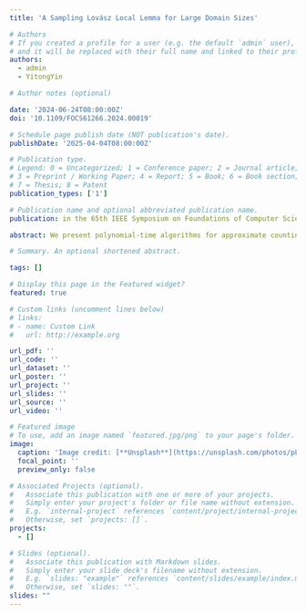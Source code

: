 ```yaml
---
title: 'A Sampling Lovász Local Lemma for Large Domain Sizes'

# Authors
# If you created a profile for a user (e.g. the default `admin` user), write the username (folder name) here
# and it will be replaced with their full name and linked to their profile.
authors:
  - admin
  - YitongYin

# Author notes (optional)

date: '2024-06-24T08:00:00Z'
doi: '10.1109/FOCS61266.2024.00019'

# Schedule page publish date (NOT publication's date).
publishDate: '2025-04-04T08:00:00Z'

# Publication type.
# Legend: 0 = Uncategorized; 1 = Conference paper; 2 = Journal article;
# 3 = Preprint / Working Paper; 4 = Report; 5 = Book; 6 = Book section;
# 7 = Thesis; 8 = Patent
publication_types: ['1']

# Publication name and optional abbreviated publication name.
publication: in the 65th IEEE Symposium on Foundations of Computer Science (FOCS 2024)

abstract: We present polynomial-time algorithms for approximate counting and sampling solutions to constraint satisfaction problems (CSPs) with atomic constraints within the local lemma regime $pD^{2+o_q(1)}\lesssim 1$. When the domain size $q$ of each variable becomes sufficiently large, this almost matches the known lower bound $pD^2\gtrsim 1$ for approximate counting and sampling solutions to atomic CSPs [Bezáková et al, SICOMP '19; Galanis, Guo, Wang, TOCT '22], thus establishing an almost tight sampling Lovász local lemma for large domain sizes.

# Summary. An optional shortened abstract.

tags: []

# Display this page in the Featured widget?
featured: true

# Custom links (uncomment lines below)
# links:
# - name: Custom Link
#   url: http://example.org

url_pdf: ''
url_code: ''
url_dataset: ''
url_poster: ''
url_project: ''
url_slides: ''
url_source: ''
url_video: ''

# Featured image
# To use, add an image named `featured.jpg/png` to your page's folder.
image:
  caption: 'Image credit: [**Unsplash**](https://unsplash.com/photos/pLCdAaMFLTE)'
  focal_point: ''
  preview_only: false

# Associated Projects (optional).
#   Associate this publication with one or more of your projects.
#   Simply enter your project's folder or file name without extension.
#   E.g. `internal-project` references `content/project/internal-project/index.md`.
#   Otherwise, set `projects: []`.
projects:
  - []

# Slides (optional).
#   Associate this publication with Markdown slides.
#   Simply enter your slide deck's filename without extension.
#   E.g. `slides: "example"` references `content/slides/example/index.md`.
#   Otherwise, set `slides: ""`.
slides: ""
---
```


